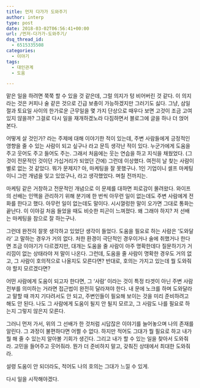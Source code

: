 ```yaml
---
title: 먼저 다가가 도와주기
author: interp
type: post
date: 2018-03-02T06:56:41+00:00
url: /먼저-다가가-도와주기/
dsq_thread_id:
  - 6515335508
categories:
  - 이야기
tags:
  - 대인관계
  - 도움

---
```

맡은 일을 하려면 쭉쭉 할 수 있을 것 같은데, 그럴 의지가 텅 비어버린 것 같다. 이 의지라는 것은 커피나 술 같은 것으로 긴급 보충이 가능하겠지만 그러기도 싫다. 그냥, 삼일절과 토요일 사이의 한가로운 근무일을 몇 가지 단상으로 때우다 보면 고것이 조금 고여있지 않을까? 그걸로 다시 일을 재개하겠노라 다짐하면서 블로그에 글을 하나 더 얹어 본다.

어떻게 살 것인가? 라는 주제에 대해 이야기한 적이 있는데, 주변 사람들에게 긍정적인 영향을 줄 수 있는 사람이 되고 싶구나 라고 문득 생각난 적이 있다. 누군가에게 도움을 주고 웃어도 주고 들어도 주는. 그래서 처음에는 웃는 연습을 하고 지식을 채웠었다. (그것이 전문적인 것이던 가십거리가 되었던 간에) 그런데 이상했다. 여전히 날 찾는 사람이 별로 없는 것 같았다. 뭐가 문제지? 아, 마케팅을 잘 못했구나. 1인 기업이니 셀프 마케팅이니 그런 개념을 잊고 있었구나, 라고 생각했었다. 며칠 전까지는.

마케팅 같은 거창하고 전문적인 개념으로 이 문제를 대하면 피로감이 몰려왔다. 와이프의 선배는 인맥을 관리하기 위해 분기에 한 번씩 아무런 일이 없는데도 주변 사람에게 전화를 한다고 했다. 아무런 일이 없는데도 말이다. 시시껄렁한 말이 오가면 그대로 통화는 끝난다. 이 이야길 처음 들었을 때도 비슷한 피곤이 느껴졌다. 왜 그래야 하지? 저 선배는 마케팅을 참으로 잘 하는구나.

그런데 완전히 잘못 생각하고 있었단 생각이 들었다. 도움을 필요로 하는 사람은 &#8216;도와달라&#8217; 고 말하는 경우가 거의 없다. 처한 환경이 극단적인 경우이거나 술에 취했거나 한다면 조금 이야기가 다르겠지만, 대개는 도움을 줄 사람이 아주 명확한데다 질문하기가 거리낌이 없는 상태라야 저 말이 나온다. 그런데, 도움을 줄 사람이 명확한 경우도 거의 없고, 그 사람이 호의적으로 나올지도 모른다면? 반대로, 호의는 가지고 있는데 뭘 도와줘야 할지 모르겠다면?

어떤 사람에게 도움이 되고자 한다면, 그 &#8216;사람&#8217; 이라는 것이 특정 타겟이 아닌 주변 사람 전부를 의미하는 거라면 접근법이 완전히 달라져야 한다. 내 문에 노크를 하며 도와달라고 말할 때 까지 기다려서도 안 되고, 주변인들이 필요해 보이는 것을 미리 준비하려고 해도 안 된다. 나도 그 사람에게 도움이 될지 안 될지 모르고, 그 사람도 나를 필요로 하는지 그렇지 않은지 모른다.

그러니 먼저 가서, 위의 그 선배가 한 것처럼 시답잖은 이야기를 늘어놓으며 나의 존재를 알린다. 그 과정이 불편하다면 어쩔 수 없다. 하지만 적어도 그대가 뭘 필요로 하고 내가 뭘 해 줄 수 있는지 알아볼 기회가 생긴다. 그리고 내가 할 수 있는 일을 찾아서 도와줘라. 고민을 들어주고 웃어줘라. 뭔가 더 준비하지 말고, 갖춰진 상태에서 최대한 도와줘라.

설령 도움이 안 되더라도, 적어도 나의 호의는 그대가 느낄 수 있게.

다시 일을 시작해야겠다.